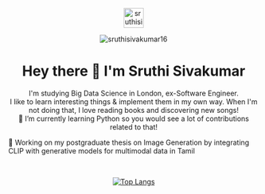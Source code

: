 <p align="center"> 
<a href="https://linkedin.com/in/sruthisivakumar16" target="blank"><img align="center" src="https://www.svgrepo.com/show/299433/linkedin.svg" alt="sruthisivakumar16" height="40" width="40" /></a>
<p align = "center"> <img src="https://komarev.com/ghpvc/?username=sruthisivakumar16&label=Profile%20views&color=0e75b6&style=flat" alt="sruthisivakumar16" /> </p>
<p> <h1  align = "center">Hey there 👋 I'm Sruthi Sivakumar </h1></p>
<p align="center">I'm studying Big Data Science in London, ex-Software Engineer.<br> 
I like to learn interesting things & implement them in my own way. When I'm not doing that, I love reading books and discovering new songs! <br>
🌱 I’m currently learning Python so you would see a lot of contributions related to that! </p>
📝 Working on my postgraduate thesis on Image Generation by integrating CLIP with generative models for multimodal data in Tamil

<br><p align="center">[![Top Langs](https://github-readme-stats.vercel.app/api/top-langs/?username=sruthisivakumar16&layout=compact&theme=dark)](https://github.com/sruthisivakumar16/github-readme-stats)

